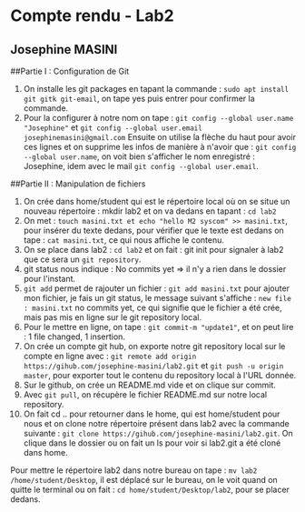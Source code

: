 # Compte rendu - Lab2
Josephine MASINI
--------------------


##Partie I : Configuration de Git

1. On installe les git packages en tapant la commande : ```sudo apt install git gitk git-email```, on tape  yes puis entrer pour confirmer la commande.
2. Pour la configurer à notre nom on tape : ```git config --global user.name "Josephine"``` et ```git config --global user.email josephinemasini@gmail.com```
Ensuite on utilise la flèche du haut pour avoir ces lignes et on supprime les infos de manière à n'avoir que : ```git config --global user.name```, on voit bien s'afficher le nom enregistré : Josephine, idem avec le mail ```git config --global user.email```.

##Partie II : Manipulation de fichiers

1. On crée dans home/student qui est le répertoire local où on se situe un nouveau répertoire : mkdir lab2 et on va dedans en tapant : ```cd lab2```
2. On met : ```touch masini.txt et echo "hello M2 syscom" >> masini.txt```, pour insérer du texte dedans, pour vérifier que le texte est dedans on tape : ```cat masini.txt```, ce qui nous affiche le contenu.
3. On se place dans lab2 : ```cd lab2``` et on fait : git init pour signaler à lab2 que ce sera un ```git repository```.
4. git status nous indique : No commits yet => il n'y a rien dans le dossier pour l'instant.
5. ```git add``` permet de rajouter un fichier : ```git add masini.txt``` pour ajouter mon fichier, je fais un git status, le message suivant s'affiche : ```new file : masini.txt``` no commits yet, ce qui signifie que le fichier a été crée, mais pas mis en ligne sur le git repository local.
6. Pour le mettre en ligne, on tape : ```git commit-m "update1"```, et on peut lire : 1 file changed, 1 insertion.
7. On crée un compte git hub, on exporte notre git repository local sur le compte en ligne avec : ```git remote add origin https://gihub.com/josephine-masini/lab2.git```
et ```git push -u origin master```, pour exporter tout le contenu du repository local à l'URL donnée.
9. Sur le github, on crée un README.md vide et on clique sur commit.
10. Avec ```git pull```, on récupère le fichier README.md sur notre local repository.
11. On fait cd .. pour retourner dans le home, qui est home/student pour nous et on clone notre répertoire présent dans lab2 avec la commande suivante : ```git clone https://gihub.com/josephine-masini/lab2.git```. On clique dans le dossier ou on fait un ls pour voir si lab2.git a été cloné dans home.

Pour mettre le répertoire lab2 dans notre bureau on tape : ```mv lab2 /home/student/Desktop```, il est déplacé sur le bureau, on le voit quand on quitte le terminal ou on fait : ```cd home/student/Desktop/lab2```, pour se placer dedans. 






